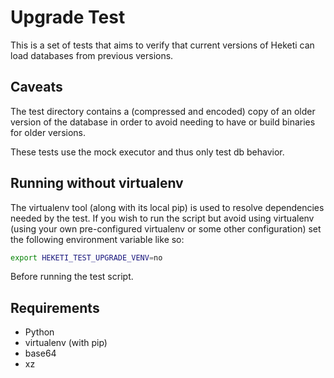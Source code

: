 
# Upgrade Test

This is a set of tests that aims to verify that current versions of Heketi
can load databases from previous versions.

## Caveats

The test directory contains a (compressed and encoded) copy of an older
version of the database in order to avoid needing to have or build binaries
for older versions.

These tests use the mock executor and thus only test db behavior.

## Running without virtualenv

The virtualenv tool (along with its local pip) is used to resolve
dependencies needed by the test. If you wish to run the script but avoid
using virtualenv (using your own pre-configured virtualenv or some
other configuration) set the following environment variable like so:

```sh
export HEKETI_TEST_UPGRADE_VENV=no
```

Before running the test script.

## Requirements

* Python
* virtualenv (with pip)
* base64
* xz
